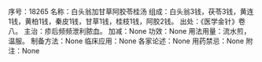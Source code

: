 序号：18265
名称：白头翁加甘草阿胶苓桂汤
组成：白头翁3钱，茯苓3钱，黄连1钱，黄柏1钱，秦皮1钱，甘草1钱，桂枝1钱，阿胶2钱。
出处：《医学金针》卷八。
主治：疹后频频泄利脓血。
加减：None
功效：None
用法用量：流水煎，温服。
制备方法：None
临床应用：None
各家论述：None
用药禁忌：None
附注：None
